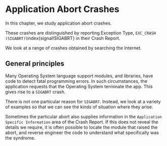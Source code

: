 # Application Abort Crashes

In this chapter, we study application abort crashes.

These crashes are distinguished by reporting Exception Type,
`EXC_CRASH (SIGABRT)`\index{signal!SIGABRT} in their Crash Report.

We look at a range of crashes obtained by searching the Internet.

## General principles

Many Operating System language support modules, and libraries, have code to detect fatal programming errors.
In such circumstances, the application requests that the Operating System terminate the app.  This gives rise to a `SIGABRT` crash.

There is not one particular reason for `SIGABRT`.  Instead, we look at a variety of examples so that we can see the kinds of situation where they arise.

Sometimes the particular abort also supplies information in the `Application Specific Information` area of the Crash Report.  If this does not reveal the details we require, it is often possible to locate the module that raised the abort, and reverse engineer the code to understand what specifically was the syndrome.
